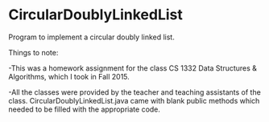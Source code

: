 # CircularDoublyLinkedList
Program to implement a circular doubly linked list.

Things to note:

-This was a homework assignment for the class CS 1332 Data Structures & Algorithms, which I took in Fall 2015.

-All the classes were provided by the teacher and teaching assistants of the class. CircularDoublyLinkedList.java came with blank public methods which needed to be filled with the appropriate code.

